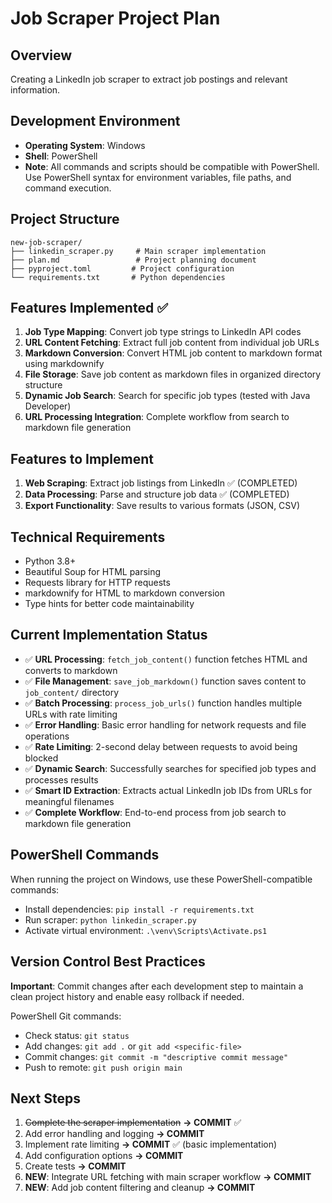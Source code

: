 # Job Scraper Project Plan

## Overview
Creating a LinkedIn job scraper to extract job postings and relevant information.

## Development Environment
- **Operating System**: Windows
- **Shell**: PowerShell
- **Note**: All commands and scripts should be compatible with PowerShell. Use PowerShell syntax for environment variables, file paths, and command execution.

## Project Structure
```
new-job-scraper/
├── linkedin_scraper.py     # Main scraper implementation
├── plan.md                 # Project planning document
├── pyproject.toml         # Project configuration
└── requirements.txt       # Python dependencies
```

## Features Implemented ✅
1. **Job Type Mapping**: Convert job type strings to LinkedIn API codes
2. **URL Content Fetching**: Extract full job content from individual job URLs
3. **Markdown Conversion**: Convert HTML job content to markdown format using markdownify
4. **File Storage**: Save job content as markdown files in organized directory structure
5. **Dynamic Job Search**: Search for specific job types (tested with Java Developer)
6. **URL Processing Integration**: Complete workflow from search to markdown file generation

## Features to Implement
1. **Web Scraping**: Extract job listings from LinkedIn ✅ (COMPLETED)
2. **Data Processing**: Parse and structure job data ✅ (COMPLETED)
3. **Export Functionality**: Save results to various formats (JSON, CSV)

## Technical Requirements
- Python 3.8+
- Beautiful Soup for HTML parsing
- Requests library for HTTP requests
- markdownify for HTML to markdown conversion
- Type hints for better code maintainability

## Current Implementation Status
- ✅ **URL Processing**: `fetch_job_content()` function fetches HTML and converts to markdown
- ✅ **File Management**: `save_job_markdown()` function saves content to `job_content/` directory
- ✅ **Batch Processing**: `process_job_urls()` function handles multiple URLs with rate limiting
- ✅ **Error Handling**: Basic error handling for network requests and file operations
- ✅ **Rate Limiting**: 2-second delay between requests to avoid being blocked
- ✅ **Dynamic Search**: Successfully searches for specified job types and processes results
- ✅ **Smart ID Extraction**: Extracts actual LinkedIn job IDs from URLs for meaningful filenames
- ✅ **Complete Workflow**: End-to-end process from job search to markdown file generation

## PowerShell Commands
When running the project on Windows, use these PowerShell-compatible commands:
- Install dependencies: `pip install -r requirements.txt`
- Run scraper: `python linkedin_scraper.py`
- Activate virtual environment: `.\venv\Scripts\Activate.ps1`

## Version Control Best Practices
**Important**: Commit changes after each development step to maintain a clean project history and enable easy rollback if needed.

PowerShell Git commands:
- Check status: `git status`
- Add changes: `git add .` or `git add <specific-file>`
- Commit changes: `git commit -m "descriptive commit message"`
- Push to remote: `git push origin main`

## Next Steps
1. ~~Complete the scraper implementation~~ **→ COMMIT** ✅
2. Add error handling and logging **→ COMMIT**
3. Implement rate limiting **→ COMMIT** ✅ (basic implementation)
4. Add configuration options **→ COMMIT**
5. Create tests **→ COMMIT**
6. **NEW**: Integrate URL fetching with main scraper workflow **→ COMMIT**
7. **NEW**: Add job content filtering and cleanup **→ COMMIT**
